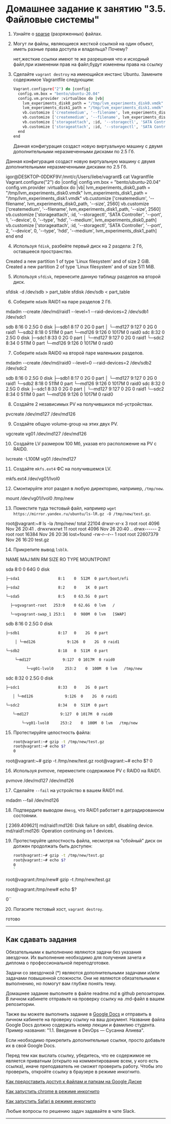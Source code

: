 # Домашнее задание к занятию "3.5. Файловые системы"

1. Узнайте о [sparse](https://ru.wikipedia.org/wiki/%D0%A0%D0%B0%D0%B7%D1%80%D0%B5%D0%B6%D1%91%D0%BD%D0%BD%D1%8B%D0%B9_%D1%84%D0%B0%D0%B9%D0%BB) (разряженных) файлах.

1. Могут ли файлы, являющиеся жесткой ссылкой на один объект, иметь разные права доступа и владельца? Почему?
   
   нет,жесткие ссылки имеют те же разрешения что и исходный файл,при изменении прав на файл,будут изменены права на ссылку


3. Сделайте `vagrant destroy` на имеющийся инстанс Ubuntu. Замените содержимое Vagrantfile следующим:

    ```bash
    Vagrant.configure("2") do |config|
      config.vm.box = "bento/ubuntu-20.04"
      config.vm.provider :virtualbox do |vb|
        lvm_experiments_disk0_path = "/tmp/lvm_experiments_disk0.vmdk"
        lvm_experiments_disk1_path = "/tmp/lvm_experiments_disk1.vmdk"
        vb.customize ['createmedium', '--filename', lvm_experiments_disk0_path, '--size', 2560]
        vb.customize ['createmedium', '--filename', lvm_experiments_disk1_path, '--size', 2560]
        vb.customize ['storageattach', :id, '--storagectl', 'SATA Controller', '--port', 1, '--device', 0, '--type', 'hdd', '--medium', lvm_experiments_disk0_path]
        vb.customize ['storageattach', :id, '--storagectl', 'SATA Controller', '--port', 2, '--device', 0, '--type', 'hdd', '--medium', lvm_experiments_disk1_path]
      end
    end
    ```

    Данная конфигурация создаст новую виртуальную машину с двумя дополнительными неразмеченными дисками по 2.5 Гб.

Данная конфигурация создаст новую виртуальную машину с двумя дополнительными неразмеченными дисками по 2.5 Гб.

igor@DESKTOP-0DDKF9V:/mnt/c/Users/ilebe/vagrant$ cat Vagrantfile
Vagrant.configure("2") do |config|
  config.vm.box = "bento/ubuntu-20.04"
  config.vm.provider :virtualbox do |vb|
    lvm_experiments_disk0_path = "/tmp/lvm_experiments_disk0.vmdk"
    lvm_experiments_disk1_path = "/tmp/lvm_experiments_disk1.vmdk"
    vb.customize ['createmedium', '--filename', lvm_experiments_disk0_path, '--size', 2560]
    vb.customize ['createmedium', '--filename', lvm_experiments_disk1_path, '--size', 2560]
    vb.customize ['storageattach', :id, '--storagectl', 'SATA Controller', '--port', 1, '--device', 0, '--type', 'hdd', '--medium', lvm_experiments_disk0_path]
    vb.customize ['storageattach', :id, '--storagectl', 'SATA Controller', '--port', 2, '--device', 0, '--type', 'hdd', '--medium', lvm_experiments_disk1_path]
  end
end


4. Используя `fdisk`, разбейте первый диск на 2 раздела: 2 Гб, оставшееся пространство.

Created a new partition 1 of type 'Linux filesystem' and of size 2 GiB.
Created a new partition 2 of type 'Linux filesystem' and of size 511 MiB.

5. Используя `sfdisk`, перенесите данную таблицу разделов на второй диск.

sfdisk -d /dev/sdb > part_table
sfdisk /dev/sdb < part_table

6. Соберите `mdadm` RAID1 на паре разделов 2 Гб.

mdadm --create /dev/md/raid1 --level=1 --raid-devices=2 /dev/sdb1 /dev/sdc1

sdb                    8:16   0  2.5G  0 disk
├─sdb1                 8:17   0    2G  0 part
│ └─md127              9:127  0    2G  0 raid1
└─sdb2                 8:18   0  511M  0 part
  └─md126              9:126  0 1017M  0 raid0
sdc                    8:32   0  2.5G  0 disk
├─sdc1                 8:33   0    2G  0 part
│ └─md127              9:127  0    2G  0 raid1
└─sdc2                 8:34   0  511M  0 part
  └─md126              9:126  0 1017M  0 raid0

7. Соберите `mdadm` RAID0 на второй паре маленьких разделов.

mdadm --create /dev/md/raid0 --level=0 --raid-devices=2 /dev/sdb2 /dev/sdc2


sdb                    8:16   0  2.5G  0 disk
├─sdb1                 8:17   0    2G  0 part
│ └─md127              9:127  0    2G  0 raid1
└─sdb2                 8:18   0  511M  0 part
  └─md126              9:126  0 1017M  0 raid0
sdc                    8:32   0  2.5G  0 disk
├─sdc1                 8:33   0    2G  0 part
│ └─md127              9:127  0    2G  0 raid1
└─sdc2                 8:34   0  511M  0 part
  └─md126              9:126  0 1017M  0 raid0

8. Создайте 2 независимых PV на получившихся md-устройствах.

pvcreate /dev/md127 /dev/md126

9. Создайте общую volume-group на этих двух PV.

vgcreate vg01 /dev/md127 /dev/md126

10. Создайте LV размером 100 Мб, указав его расположение на PV с RAID0.

lvcreate -L100M vg01 /dev/md127

11. Создайте `mkfs.ext4` ФС на получившемся LV.

mkfs.ext4 /dev/vg01/lvol0

12. Смонтируйте этот раздел в любую директорию, например, `/tmp/new`.

mount /dev/vg01/lvol0 /tmp/new

13. Поместите туда тестовый файл, например `wget https://mirror.yandex.ru/ubuntu/ls-lR.gz -O /tmp/new/test.gz`.

root@vagrant:~# ls -la /tmp/new/
total 22104
drwxr-xr-x  3 root root     4096 Nov 26 20:41 .
drwxrwxrwt 11 root root     4096 Nov 26 20:40 ..
drwx------  2 root root    16384 Nov 26 20:36 lost+found
-rw-r--r--  1 root root 22607379 Nov 26 16:20 test.gz

14. Прикрепите вывод `lsblk`.

NAME                 MAJ:MIN RM  SIZE RO TYPE  MOUNTPOINT

sda                    8:0    0   64G  0 disk

    ├─sda1                 8:1    0  512M  0 part/boot/efi

    ├─sda2                 8:2    0    1K  0 part

    └─sda5                 8:5    0 63.5G  0 part

      ├─vgvagrant-root   253:0    0 62.6G  0 lvm   /

      └─vgvagrant-swap_1 253:1    0  980M  0 lvm   [SWAP]

sdb                    8:16   0  2.5G  0 disk

    ├─sdb1                 8:17   0    2G  0 part

        │ └─md126              9:126  0    2G  0 raid1

    └─sdb2                 8:18   0  511M  0 part

        └─md127              9:127  0 1017M  0 raid0

             └─vg01-lvol0     253:2    0  100M  0 lvm   /tmp/new

sdc                    8:32   0  2.5G  0 disk

    ├─sdc1                 8:33   0    2G  0 part

       │ └─md126              9:126  0    2G  0 raid1

    └─sdc2                 8:34   0  511M  0 part

       └─md127              9:127  0 1017M  0 raid0

           └─vg01-lvol0     253:2    0  100M  0 lvm   /tmp/new



15. Протестируйте целостность файла:

    ```bash
    root@vagrant:~# gzip -t /tmp/new/test.gz
    root@vagrant:~# echo $?
    0
    ```
    

root@vagrant:~# gzip -t /tmp/new/test.gz
root@vagrant:~# echo $?
0

16. Используя pvmove, переместите содержимое PV с RAID0 на RAID1.

pvmove /dev/md127 /dev/md126

17. Сделайте `--fail` на устройство в вашем RAID1 md.

mdadm --fail /dev/md126

18. Подтвердите выводом `dmesg`, что RAID1 работает в деградированном состоянии.

[ 2369.409621] md/raid1:md126: Disk failure on sdb1, disabling device.
               md/raid1:md126: Operation continuing on 1 devices.

19. Протестируйте целостность файла, несмотря на "сбойный" диск он должен продолжать быть доступен:

    ```bash
    root@vagrant:~# gzip -t /tmp/new/test.gz
    root@vagrant:~# echo $?
    0
    `
root@vagrant:/tmp/new# gzip -t /tmp/new/test.gz    

root@vagrant:/tmp/new# echo $?
            
0``

20. Погасите тестовый хост, `vagrant destroy`.

готово  
 
 ---

## Как сдавать задания

Обязательными к выполнению являются задачи без указания звездочки. Их выполнение необходимо для получения зачета и диплома о профессиональной переподготовке.

Задачи со звездочкой (*) являются дополнительными задачами и/или задачами повышенной сложности. Они не являются обязательными к выполнению, но помогут вам глубже понять тему.

Домашнее задание выполните в файле readme.md в github репозитории. В личном кабинете отправьте на проверку ссылку на .md-файл в вашем репозитории.

Также вы можете выполнить задание в [Google Docs](https://docs.google.com/document/u/0/?tgif=d) и отправить в личном кабинете на проверку ссылку на ваш документ.
Название файла Google Docs должно содержать номер лекции и фамилию студента. Пример названия: "1.1. Введение в DevOps — Сусанна Алиева".

Если необходимо прикрепить дополнительные ссылки, просто добавьте их в свой Google Docs.

Перед тем как выслать ссылку, убедитесь, что ее содержимое не является приватным (открыто на комментирование всем, у кого есть ссылка), иначе преподаватель не сможет проверить работу. Чтобы это проверить, откройте ссылку в браузере в режиме инкогнито.

[Как предоставить доступ к файлам и папкам на Google Диске](https://support.google.com/docs/answer/2494822?hl=ru&co=GENIE.Platform%3DDesktop)

[Как запустить chrome в режиме инкогнито ](https://support.google.com/chrome/answer/95464?co=GENIE.Platform%3DDesktop&hl=ru)

[Как запустить  Safari в режиме инкогнито ](https://support.apple.com/ru-ru/guide/safari/ibrw1069/mac)

Любые вопросы по решению задач задавайте в чате Slack.

---

